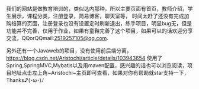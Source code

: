 
我们的网站是做教育培训的，类似达内那种，所以主要页面有首页，教师介绍，学生展示，课程分类，注册登录，简易博客，聊天室等，
时间太赶了还没有完成加购结算的页面，注册登录也没有设置定时刷新退出，练手项目，明显bug无，但是功能并不完善，仅用于作业，如果有童鞋完善了这个项目，如果可以的话欢迎分享交流，QQorQQmail:2519257105@qq.com.

另外还有一个Javaweb的项目，没有使用前后端分离，https://blog.csdn.net/Aristochi/article/details/103943654 使用了Spring,SpringMVC,Mybatis以及用maven配置，感兴趣的话也可以浏览阅读，项目地址点击左上角~Aristochi~主页即可查看，如果对你有帮助就star支持一下，Thanks♪(･ω･)ﾉ

